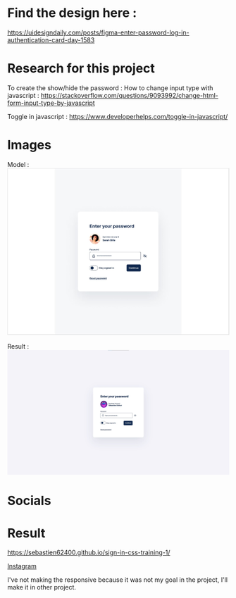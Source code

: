 # Find the design here :

https://uidesigndaily.com/posts/figma-enter-password-log-in-authentication-card-day-1583


# Research for this project

To create the show/hide the password :
How to change input type with javascript : https://stackoverflow.com/questions/9093992/change-html-form-input-type-by-javascript

Toggle in javascript : https://www.developerhelps.com/toggle-in-javascript/


# Images

Model :
![alt text](./image/maquette.jpg)

Result :
![alt text](./image/resultat-final.jpg)


# Socials

# Result

https://sebastien62400.github.io/sign-in-css-training-1/

[Instagram](https://www.instagram.com/sebastien010703/?hl=fr)

I've not making the responsive because it was not my goal in the project, I'll make it in other project.
